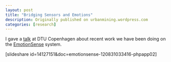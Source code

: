 ```yaml
---
layout: post
title: "Bridging Sensors and Emotions"
description: Originally published on urbanmining.wordpress.com
categories: [research]
---
```


I gave a <a href="http://www.imm.dtu.dk/English/Research/ISP/News.aspx?guid={E6B6FD72-B367-4531-BE30-D98642FCB2DC}" target="_blank">talk</a> at DTU Copenhagen about recent work we have been doing on the <a href="http://emotionsense.org/" target="_blank">EmotionSense</a> system.

[slideshare id=14127151&amp;doc=emotionsense-120831033416-phpapp02]
